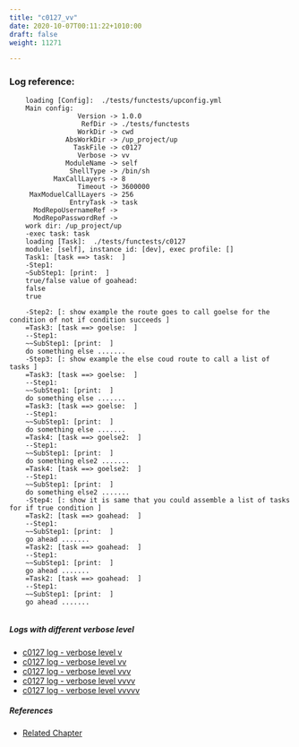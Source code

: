 ```yaml
---
title: "c0127_vv"
date: 2020-10-07T00:11:22+1010:00
draft: false
weight: 11271

---
```


### Log reference: <no value>

```
    loading [Config]:  ./tests/functests/upconfig.yml
    Main config:
                 Version -> 1.0.0
                  RefDir -> ./tests/functests
                 WorkDir -> cwd
              AbsWorkDir -> /up_project/up
                TaskFile -> c0127
                 Verbose -> vv
              ModuleName -> self
               ShellType -> /bin/sh
           MaxCallLayers -> 8
                 Timeout -> 3600000
     MaxModuelCallLayers -> 256
               EntryTask -> task
      ModRepoUsernameRef -> 
      ModRepoPasswordRef -> 
    work dir: /up_project/up
    -exec task: task
    loading [Task]:  ./tests/functests/c0127
    module: [self], instance id: [dev], exec profile: []
    Task1: [task ==> task:  ]
    -Step1:
    ~SubStep1: [print:  ]
    true/false value of goahead:
    false
    true
    
    -Step2: [: show example the route goes to call goelse for the condition of not if condition succeeds ]
    =Task3: [task ==> goelse:  ]
    --Step1:
    ~~SubStep1: [print:  ]
    do something else .......
    -Step3: [: show example the else coud route to call a list of tasks ]
    =Task3: [task ==> goelse:  ]
    --Step1:
    ~~SubStep1: [print:  ]
    do something else .......
    =Task3: [task ==> goelse:  ]
    --Step1:
    ~~SubStep1: [print:  ]
    do something else .......
    =Task4: [task ==> goelse2:  ]
    --Step1:
    ~~SubStep1: [print:  ]
    do something else2 .......
    =Task4: [task ==> goelse2:  ]
    --Step1:
    ~~SubStep1: [print:  ]
    do something else2 .......
    -Step4: [: show it is same that you could assemble a list of tasks for if true condition ]
    =Task2: [task ==> goahead:  ]
    --Step1:
    ~~SubStep1: [print:  ]
    go ahead .......
    =Task2: [task ==> goahead:  ]
    --Step1:
    ~~SubStep1: [print:  ]
    go ahead .......
    =Task2: [task ==> goahead:  ]
    --Step1:
    ~~SubStep1: [print:  ]
    go ahead .......
    
```

##### Logs with different verbose level
* [c0127 log - verbose level v](../../logs/c0127_v)
* [c0127 log - verbose level vv](../../logs/c0127_vv)
* [c0127 log - verbose level vvv](../../logs/c0127_vvv)
* [c0127 log - verbose level vvvv](../../logs/c0127_vvvv)
* [c0127 log - verbose level vvvvv](../../logs/c0127_vvvvv)

##### References
* [Related Chapter](../../flow-controll/c0127)
